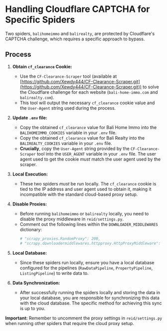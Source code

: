 # Handling Cloudflare CAPTCHA for Specific Spiders

Two spiders, `balihomeimmo` and `balirealty`, are protected by Cloudflare's CAPTCHA challenge, which requires a specific approach to bypass.

## Process

1.  **Obtain `cf_clearance` Cookie:**

    - Use the `CF-Clearance-Scraper` tool (available at [https://github.com/Xewdy444/CF-Clearance-Scraper.git](https://github.com/Xewdy444/CF-Clearance-Scraper.git)) to solve the Cloudflare challenge for each website (`bali-home-immo.com` and `balirealty.com`).
    - This tool will output the necessary `cf_clearance` cookie value and the `User-Agent` string used during the process.

2.  **Update `.env` file:**

    - Copy the obtained `cf_clearance` value for Bali Home Immo into the `BALIHOMEIMMO_COOKIES` variable in your `.env` file.
    - Copy the obtained `cf_clearance` value for Bali Realty into the `BALIREALTY_COOKIES` variable in your `.env` file.
    - **Crucially**, copy the `User-Agent` string provided by the `CF-Clearance-Scraper` tool into the `USER_AGENT` variable in your `.env` file. The user agent used to get the cookie _must_ match the user agent used by the scraper.

3.  **Local Execution:**

    - These two spiders _must_ be run locally. The `cf_clearance` cookie is tied to the IP address and user agent used to obtain it, making it incompatible with the standard cloud-based proxy setup.

4.  **Disable Proxies:**

    - Before running `balihomeimmo` or `balirealty` locally, you need to disable the proxy middleware in `reid/settings.py`.
    - Comment out the following lines within the `DOWNLOADER_MIDDLEWARES` dictionary:
      ```python
      # "scrapy_proxies.RandomProxy": 200,
      # "scrapy.downloadermiddlewares.httpproxy.HttpProxyMiddleware": 300,
      ```

5.  **Local Database:**

    - Since these spiders run locally, ensure you have a local database configured for the pipelines (`RawDataPipeline`, `PropertyPipeline`, `ListingPipeline`) to write data to.

6.  **Data Synchronization:**
    - After successfully running the spiders locally and storing the data in your local database, you are responsible for synchronizing this data with the cloud database. The specific method for achieving this sync is up to you.

**Important:** Remember to uncomment the proxy settings in `reid/settings.py` when running other spiders that require the cloud proxy setup.

